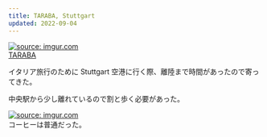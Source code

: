 ```yaml
---
title: TARABA, Stuttgart
updated: 2022-09-04
---
```



<a href="https://imgur.com/zbexu8r"><img src="https://i.imgur.com/zbexu8r.jpg" title="source: imgur.com" /></a>  
[TARABA](https://europeancoffeetrip.com/cafe/taraba-stuttgart/)

イタリア旅行のために Stuttgart 空港に行く際、離陸まで時間があったので寄ってきた。

中央駅から少し離れているので割と歩く必要があった。

<a href="https://imgur.com/PimpmX8"><img src="https://i.imgur.com/PimpmX8.jpg" title="source: imgur.com" /></a>  
コーヒーは普通だった。
